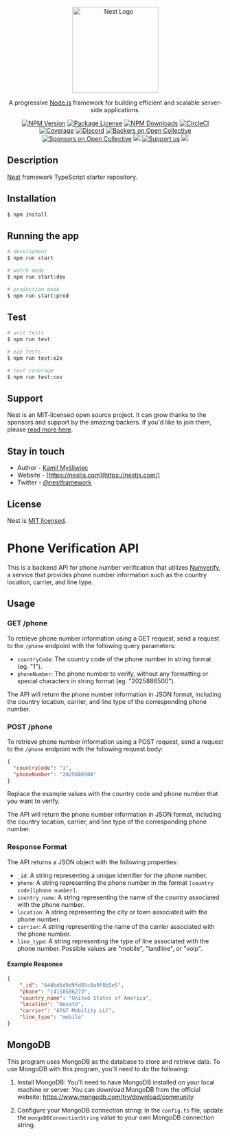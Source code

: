 <p align="center">
  <a href="http://nestjs.com/" target="blank"><img src="https://nestjs.com/img/logo-small.svg" width="200" alt="Nest Logo" /></a>
</p>

[circleci-image]: https://img.shields.io/circleci/build/github/nestjs/nest/master?token=abc123def456
[circleci-url]: https://circleci.com/gh/nestjs/nest

  <p align="center">A progressive <a href="http://nodejs.org" target="_blank">Node.js</a> framework for building efficient and scalable server-side applications.</p>
    <p align="center">
<a href="https://www.npmjs.com/~nestjscore" target="_blank"><img src="https://img.shields.io/npm/v/@nestjs/core.svg" alt="NPM Version" /></a>
<a href="https://www.npmjs.com/~nestjscore" target="_blank"><img src="https://img.shields.io/npm/l/@nestjs/core.svg" alt="Package License" /></a>
<a href="https://www.npmjs.com/~nestjscore" target="_blank"><img src="https://img.shields.io/npm/dm/@nestjs/common.svg" alt="NPM Downloads" /></a>
<a href="https://circleci.com/gh/nestjs/nest" target="_blank"><img src="https://img.shields.io/circleci/build/github/nestjs/nest/master" alt="CircleCI" /></a>
<a href="https://coveralls.io/github/nestjs/nest?branch=master" target="_blank"><img src="https://coveralls.io/repos/github/nestjs/nest/badge.svg?branch=master#9" alt="Coverage" /></a>
<a href="https://discord.gg/G7Qnnhy" target="_blank"><img src="https://img.shields.io/badge/discord-online-brightgreen.svg" alt="Discord"/></a>
<a href="https://opencollective.com/nest#backer" target="_blank"><img src="https://opencollective.com/nest/backers/badge.svg" alt="Backers on Open Collective" /></a>
<a href="https://opencollective.com/nest#sponsor" target="_blank"><img src="https://opencollective.com/nest/sponsors/badge.svg" alt="Sponsors on Open Collective" /></a>
  <a href="https://paypal.me/kamilmysliwiec" target="_blank"><img src="https://img.shields.io/badge/Donate-PayPal-ff3f59.svg"/></a>
    <a href="https://opencollective.com/nest#sponsor"  target="_blank"><img src="https://img.shields.io/badge/Support%20us-Open%20Collective-41B883.svg" alt="Support us"></a>
  <a href="https://twitter.com/nestframework" target="_blank"><img src="https://img.shields.io/twitter/follow/nestframework.svg?style=social&label=Follow"></a>
</p>
  <!--[![Backers on Open Collective](https://opencollective.com/nest/backers/badge.svg)](https://opencollective.com/nest#backer)
  [![Sponsors on Open Collective](https://opencollective.com/nest/sponsors/badge.svg)](https://opencollective.com/nest#sponsor)-->

## Description

[Nest](https://github.com/nestjs/nest) framework TypeScript starter repository.

## Installation

```bash
$ npm install
```

## Running the app

```bash
# development
$ npm run start

# watch mode
$ npm run start:dev

# production mode
$ npm run start:prod
```

## Test

```bash
# unit tests
$ npm run test

# e2e tests
$ npm run test:e2e

# test coverage
$ npm run test:cov
```

## Support

Nest is an MIT-licensed open source project. It can grow thanks to the sponsors and support by the amazing backers. If you'd like to join them, please [read more here](https://docs.nestjs.com/support).

## Stay in touch

- Author - [Kamil Myśliwiec](https://kamilmysliwiec.com)
- Website - [https://nestjs.com](https://nestjs.com/)
- Twitter - [@nestframework](https://twitter.com/nestframework)

## License

Nest is [MIT licensed](LICENSE).

# Phone Verification API

This is a backend API for phone number verification that utilizes [Numverify](https://numverify.com/), a service that provides phone number information such as the country location, carrier, and line type.

## Usage

### GET /phone

To retrieve phone number information using a GET request, send a request to the `/phone` endpoint with the following query parameters:

- `countryCode`: The country code of the phone number in string format (eg. "1").
- `phoneNumber`: The phone number to verify, without any formatting or special characters in string format (eg. "2025886500").

The API will return the phone number information in JSON format, including the country location, carrier, and line type of the corresponding phone number.

### POST /phone

To retrieve phone number information using a POST request, send a request to the `/phone` endpoint with the following request body:

```json
{
  "countryCode": "1",
  "phoneNumber": "2025886500"
}
```
Replace the example values with the country code and phone number that you want to verify.

The API will return the phone number information in JSON format, including the country location, carrier, and line type of the corresponding phone number.

### Response Format

The API returns a JSON object with the following properties:

- `_id`: A string representing a unique identifier for the phone number.
- `phone`: A string representing the phone number in the format `[country code][phone number]`.
- `country_name`: A string representing the name of the country associated with the phone number.
- `location`: A string representing the city or town associated with the phone number.
- `carrier`: A string representing the name of the carrier associated with the phone number.
- `line_type`: A string representing the type of line associated with the phone number. Possible values are "mobile", "landline", or "voip".

#### Example Response
```json
{
    "_id": "644bd6d9d9fd85c0a9f8b5e5",
    "phone": "14158586273",
    "country_name": "United States of America",
    "location": "Novato",
    "carrier": "AT&T Mobility LLC",
    "line_type": "mobile"
}
```

## MongoDB

This program uses MongoDB as the database to store and retrieve data. To use MongoDB with this program, you'll need to do the following:

1. Install MongoDB: You'll need to have MongoDB installed on your local machine or server. You can download MongoDB from the official website: https://www.mongodb.com/try/download/community

2. Configure your MongoDB connection string: In the `config.ts` file, update the `mongoDBConnectionString` value to your own MongoDB connection string.
